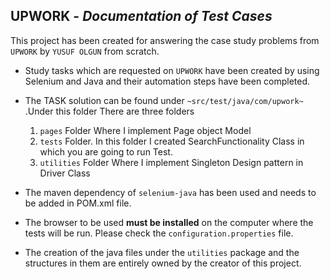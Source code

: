 ## **UPWORK** - _Documentation of Test Cases_

This project has been created for answering the case study problems from `UPWORK` by `YUSUF OLGUN` from scratch.

* Study tasks which are requested on `UPWORK` have been created by using Selenium and Java and their automation steps have been completed.

* The TASK solution can be found under `~src/test/java/com/upwork~` .Under this folder
  There are three folders
  1. ``pages`` Folder Where I implement Page object Model
  2. ``tests`` Folder. In this folder I created SearchFunctionality Class in which you are going to run Test.
  3. ``utilities`` Folder Where I implement Singleton Design pattern in Driver Class


* The maven dependency of `selenium-java` has been used and needs to be
added in POM.xml file.
* The browser to be used **must be installed** on the computer where the tests will be run. Please check the `configuration.properties` file.
* The creation of the java files under the `utilities` package and the structures in them are entirely owned by the
    creator of this project.